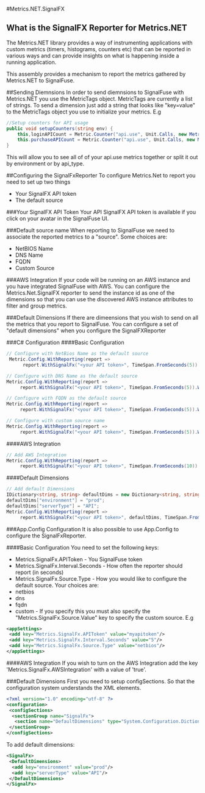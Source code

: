#Metrics.NET.SignalFX
## What is the SignalFX Reporter for Metrics.NET

The Metrics.NET library provides a way of instrumenting applications with custom metrics (timers, histograms, counters etc) that can be reported in various ways and can provide insights on what is happening inside a running application.

This assembly provides a mechanism to report the metrics gathered by Metrics.NET to SignalFuse.

##Sending Diemnsions
In order to send diemnsions to SignalFuse with Metrics.NET you use the MetricTags object. MetricTags are currently a list of strings. To send a dimension just add a string that looks like "key=value" to the MetricTags object you use to initialize your metrics. E.g

```csharp
//Setup counters for API usage
public void setupCounters(string env) {
    this,loginAPICount = Metric.Counter("api.use", Unit.Calls, new MetricTags("environment="+env, "api_type=login"));
    this.purchaseAPICount = Metric.Counter("api.use", Unit.Calls, new MetricTags("environment="+env, "api_type=purchase"));
}
```
This will allow you to see all of of your api.use metrics together or split it out by environment or by api_type.

##Configuring the SignalFxReporter
To configure Metrics.Net to report you need to set up two things
 - Your SignalFX API token
 - The default source

###Your SignalFX API Token
Your API SignalFX API token is available if you click on your avatar in the SignalFuse UI.

###Default source name
When reporting to SignalFuse we need to associate the reported metrics to a "source". Some choices are:
 - NetBIOS Name
 - DNS Name
 - FQDN
 - Custom Source

###AWS Integration
If your code will be running on an AWS instance and you have integrated SignalFuse with AWS. You can configure the Metrics.Net.SignalFX reporter to send the instance id as one of the dimensions so that you can use the discovered AWS instance attributes to filter and group metrics.

###Default Dimensions
If there are dimeensions that you wish to send on all the metrics that you report to SignalFuse. You can configure a set of "default dimensions" when you configure the SignalFXReporter

###C# Configuration
####Basic Configuration
```csharp
// Configure with NetBios Name as the default source
 Metric.Config.WithReporting(report => 
      report.WithSignalFx("<your API token>", TimeSpan.FromSeconds(5)).WithNetBiosNameSource());
```
```csharp
// Configure with DNS Name as the default source
Metric.Config.WithReporting(report => 
     report.WithSignalFx("<your API token>", TimeSpan.FromSeconds(5)).WithDNSNameSource());
```
```csharp
// Configure with FQDN as the default source
Metric.Config.WithReporting(report => 
     report.WithSignalFx("<your API token>", TimeSpan.FromSeconds(5)).WithFQDNSource());
```
```csharp
// Configure with custom source name
Metric.Config.WithReporting(report => 
     report.WithSignalFx("<your API token>", TimeSpan.FromSeconds(5)).WithSource("<source name>"));
```

####AWS Integration
```csharp
// Add AWS Integration
Metric.Config.WithReporting(report =>
     report.WithSignalFx("<your API token>", TimeSpan.FromSeconds(10)).WithAWSInstanceIdDimension().WithNetBiosNameSource());
```

####Default Dimensions
```csharp
// Add default Dimensions
IDictionary<string, string> defaultDims = new Dictionary<string, string>();
defaultDims["environment"] = "prod";
defaultDims["serverType"] = "API";
Metric.Config.WithReporting(report =>
     report.WithSignalFx("<your API token>", defaultDims, TimeSpan.FromSeconds(10)).WithAWSInstanceIdDimension().WithNetBiosNameSource());
```

###App.Config Configuration
It is also possible to use App.Config to configure the SignalFxReporter.

####Basic Configuration
You need to set the following keys:
 - Metrics.SignalFx.APIToken - You SignalFuse token
 - Metrics.SignalFx.Interval.Seconds - How often the reporter should report (in seconds)
 - Metrics.SignalFx.Source.Type - How you would like to configure the default source. Your choices are:
  - netbios
  - dns
  - fqdn
  - custom - If you specify this you must also specify the "Metrics.SignalFx.Source.Value" key to specify the custom source.
E.g
```xml
<appSettings>
 <add key="Metrics.SignalFx.APIToken" value="myapitoken"/>
 <add key="Metrics.SignalFx.Interval.Seconds" value="5"/>
 <add key="Metrics.SignalFx.Source.Type" value="netbios"/>
</appSettings>
```
####AWS Integration
If you wish to turn on the AWS Integration add the key 'Metrics.SignalFx.AWSIntegration' with a value of 'true'.

###Default Dimensions
First you need to setup configSections. So that the configuration system understands the XML elements.
```xml
<?xml version="1.0" encoding="utf-8" ?>
<configuration>
 <configSections>
  <sectionGroup name="SignalFx">
   <section name="DefaultDimensions" type="System.Configuration.DictionarySectionHandler"/>
 </sectionGroup>
</configSections>
```

To add default dimensions:
```xml
<SignalFx>
 <DefaultDimensions>
  <add key="environment" value="prod"/>
  <add key="serverType" value="API"/>
 </DefaultDimensions>
</SignalFx>
```
